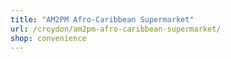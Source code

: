 ```yaml
---
title: "AM2PM Afro-Caribbean Supermarket"
url: /croydon/am2pm-afro-caribbean-supermarket/
shop: convenience
---
```

